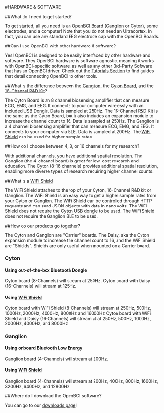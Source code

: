 #HARDWARE & SOFTWARE

##What do I need to get started?

To get started, all you need is an [OpenBCI Board](http://shop.openbci.com/collections/frontpage/boards) (Ganglion or Cyton), some electrodes, and a computer! Note that you do not need an Ultracortex. In fact, you can use any standard EEG electrode cap with the OpenBCI Boards.

##Can I use OpenBCI with other hardware & software?

Yes! OpenBCI is designed to be easily interfaced by other hardware and software. They OpenBCI hardware is software agnostic, meaning it works with OpenBCI-specific software, as well as any other 3rd-Party Software that has an OpenBCI driver. Check out the [Tutorials Section](http://docs.openbci.com/Tutorials/01-GettingStarted) to find guides that detail connecting OpenBCI to other tools.

##What is the difference between the [Ganglion](http://shop.openbci.com/collections/frontpage/products/pre-order-ganglion-board?variant=13461804483), the [Cyton Board](http://shop.openbci.com/collections/frontpage/products/openbci-32-bit-board-kit?variant=784651699), and the [16-Channel R&D Kit](http://shop.openbci.com/collections/frontpage/products/openbci-16-channel-r-d-kit?variant=785215991)?

The Cyton Board is an 8 channel biosensing amplifier that can measure ECG, EMG, and EEG. It connects to your computer wirelessly with an included USB Dongle. Data is sampled at 250Hz.
The 16-Channel R&D Kit is the same as the Cyton Board, but it also includes an expansion module to increase the channel count to 16. Data is sampled at 250Hz.
The Ganglion is a 4 channel biosensing amplifier that can measure ECG, EMG, and EEG. It connects to your computer via BLE. Data is sampled at 200Hz.
The [WiFi Shield](https://shop.openbci.com/collections/frontpage/products/wifi-shield?variant=44534009550) can be used for higher sample rates.

##How do I choose between 4, 8, or 16 channels for my research?

With additional channels, you have additional spatial resolution. The Ganglion (the 4-channel board) is great for low-cost research and education. The Cyton (8-16 channels) provides additional spatial resolution, enabling more diverse types of research requiring higher channel counts.

##What is a [WiFi Shield](https://shop.openbci.com/collections/frontpage/products/wifi-shield?variant=44534009550)

The WiFi Shield attaches to the top of your Cyton, 16-Channel R&D kit or Ganglion. The WiFi Shield is an easy way to get a higher sample rates from your Cyton or Ganglion. The WiFi Shield can be controlled through HTTP requests and can send JSON objects with data in nano volts. The WiFi Shield does not require the Cyton USB dongle to be used. The WiFi Shield does not require the Ganglion BLE to be used.

##How do our products go together?

The Cyton and Ganglion are "Carrier" boards. The Daisy, aka the Cyton expansion module to increase the channel count to 16, and the WiFi Shield are "Shields". Shields are only useful when mounted on a Carrier board.

### Cyton

#### Using out-of-the-box Bluetooth Dongle

Cyton board (8-Channels) will stream at 250Hz.
Cyton board with Daisy (16-Channels) will stream at 125Hz.

#### Using [WiFi Shield](https://shop.openbci.com/collections/frontpage/products/wifi-shield?variant=44534009550)

Cyton board with WiFi Shield (8-Channels) will stream at 250Hz, 500Hz, 1000Hz, 2000Hz, 4000Hz, 8000Hz and 16000Hz
Cyton board with WiFi Shield and Daisy (16-Channels) will stream at at 250Hz, 500Hz, 1000Hz, 2000Hz, 4000Hz, and 8000Hz

### Ganglion

#### Using onboard Bluetooth Low Energy

Ganglion board (4-Channels) will stream at 200Hz.

#### Using [WiFi Shield](https://shop.openbci.com/collections/frontpage/products/wifi-shield?variant=44534009550)

Ganglion board (4-Channels) will stream at 200Hz, 400Hz, 800Hz, 1600Hz, 3200Hz, 6400Hz, and 12800Hz

##Where do I download the OpenBCI software?

You can go to our [downloads page](http://openbci.com/donation)!

